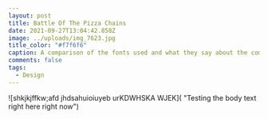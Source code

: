 ```yaml
---
layout: post
title: Battle Of The Pizza Chains
date: 2021-09-27T13:04:42.858Z
image: ../uploads/img_7623.jpg
title_color: "#f7f6f6"
caption: A comparison of the fonts used and what they say about the company.
comments: false
tags:
  - Design
---
```

![shkjkjffkw;afd jhdsahuioiuyeb urKDWHSKA WJEK]( "Testing the body text right here right now")